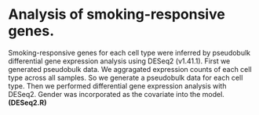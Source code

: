 # Analysis of smoking-responsive genes.

Smoking-responsive genes for each cell type were inferred by pseudobulk differential gene expression analysis using DESeq2 (v1.41.1). First we generated pseudobulk data. We aggragated expression counts of each cell type across all samples. So we generate a pseudobulk data for each cell type. Then we performed differential gene expression analysis with DESeq2. Gender was incorporated as the covariate into the model. **(DESeq2.R)**